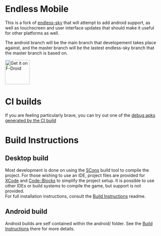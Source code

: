 # Endless Mobile

This is a fork of [endless-sky](https://endless-sky.github.io/) that will attempt to add android support, as well as touchscreen and user interface updates that should make it useful for other platforms as well. 

The android branch will be the main branch that developement takes place against, and the master branch will be the lastest endless-sky branch that the master branch is based on. 

[<img src="https://fdroid.gitlab.io/artwork/badge/get-it-on.png"
     alt="Get it on F-Droid"
     height="80">](https://f-droid.org/packages/com.github.thewierdnut.endless_mobile/)

# CI builds
If you are feeling particularly brave, you can try out one of the [debug apks generated by the CI build](https://github.com/thewierdnut/endless-mobile/releases)

# Build Instructions
## Desktop build
Most development is done on using the [SCons](https://scons.org/) build tool to compile the project. For those wishing to use an IDE, project files are provided for [XCode](https://developer.apple.com/xcode/) and [Code::Blocks](https://www.codeblocks.org/) to simplify the project setup. It is possible to use other IDEs or build systems to compile the game, but support is not provided.  
For full installation instructions, consult the [Build Instructions](https://github.com/thewierdnut/endless-mobile/blob/master/readme-developer.md) readme.
## Android build
Android builds are self contained within the android/ folder. See the [Build Instructions](https://github.com/thewierdnut/endless-mobile/blob/android/android/build_instructions.md) there for more details.
